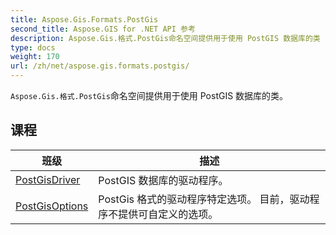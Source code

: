 ```yaml
---
title: Aspose.Gis.Formats.PostGis
second_title: Aspose.GIS for .NET API 参考
description: Aspose.Gis.格式.PostGis命名空间提供用于使用 PostGIS 数据库的类
type: docs
weight: 170
url: /zh/net/aspose.gis.formats.postgis/
---
```

`Aspose.Gis.格式.PostGis`命名空间提供用于使用 PostGIS 数据库的类。

## 课程

| 班级 | 描述 |
| --- | --- |
| [PostGisDriver](./postgisdriver/) | PostGIS 数据库的驱动程序。 |
| [PostGisOptions](./postgisoptions/) | PostGis 格式的驱动程序特定选项。 目前，驱动程序不提供可自定义的选项。 |


